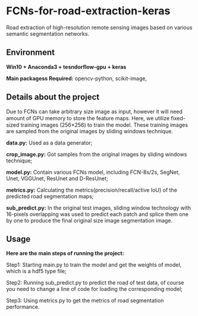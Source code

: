 #  FCNs-for-road-extraction-keras
Road extraction of high-resolution remote sensing images based on various semantic segmentation networks.

## Environment

**Win10 + Anaconda3 + tesndorflow-gpu + keras**

**Main packagess Required:** opencv-python, scikit-image, 

## Details about the project

Due to FCNs can take arbitrary size image as input, however it will need amount of GPU memory to store the feature maps. Here, we utilize ﬁxed-sized training images (256×256) to train the model. These training images are sampled from the original images by sliding windows technique.

**data.py:** Used as a data generator;

**crop_image.py:** Got samples from the original images by sliding windows technique;

**model.py:** Contain various FCNs model, including FCN-8s/2s, SegNet, Unet, VGGUnet, ResUnet and D-ResUnet;

**metrics.py:** Calculating the metrics(precision/recall/active IoU) of the predicted road segmentation maps;

**sub_predict.py:**  In the original test images, sliding window technology with 16-pixels overlapping was used to predict each patch and splice them one by one to produce the final original size image segmentation image.


## Usage

**Here are the main steps of running the project:** 

Step1: Starting main.py to train the model and get the weights of model, which is a hdf5 type file;

Step2: Running sub_predict.py to predict the road of test data, of course you need to change a line of code for loading the corresponding model;

Step3: Using metrics.py to get the metrics of road segmentation performance. 
